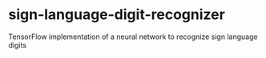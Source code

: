 # sign-language-digit-recognizer
TensorFlow implementation of a neural network to recognize sign language digits
